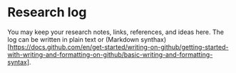 # Research log
You may keep your research notes, links, references, and ideas here. The log can be written in plain text or (Markdown synthax)[https://docs.github.com/en/get-started/writing-on-github/getting-started-with-writing-and-formatting-on-github/basic-writing-and-formatting-syntax].
